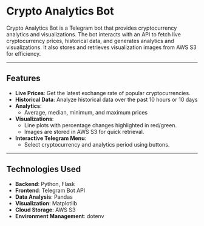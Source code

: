 # Crypto Analytics Bot

Crypto Analytics Bot is a Telegram bot that provides cryptocurrency analytics and visualizations. The bot interacts with an API to fetch live cryptocurrency prices, historical data, and generates analytics and visualizations. It also stores and retrieves visualization images from AWS S3 for efficiency.

---

## Features

- **Live Prices**: Get the latest exchange rate of popular cryptocurrencies.
- **Historical Data**: Analyze historical data over the past 10 hours or 10 days
- **Analytics**:
  - Average, median, minimum, and maximum prices
- **Visualizations**:
  - Line plots with percentage changes highlighted in red/green.
  - Images are stored in AWS S3 for quick retrieval.
- **Interactive Telegram Menu**:
  - Select cryptocurrency and analytics period using buttons.

---

## Technologies Used

- **Backend**: Python, Flask
- **Frontend**: Telegram Bot API
- **Data Analysis**: Pandas
- **Visualization**: Matplotlib
- **Cloud Storage**: AWS S3
- **Environment Management**: dotenv

